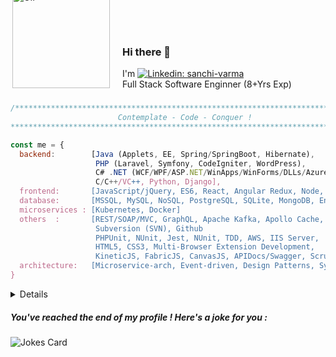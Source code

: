 <!--
**cosmoloc/cosmoloc** is a ✨ _special_ ✨ repository because its `README.md` (this file) appears on your GitHub profile.

Here are some ideas to get you started:

- 🔭 I’m currently working on ...
- 🌱 I’m currently learning ...
- 👯 I’m looking to collaborate on ...
- 🤔 I’m looking for help with ...
- 💬 Ask me about ...
- 📫 How to reach me: ...
- 😄 Pronouns: ...
- ⚡ Fun fact: ...
-->
<img align="right" alt="GIF" style="max-width:100%;margin-top: -65px;width: 156px !important;float: left;margin-right: 20px;" src="https://miro.medium.com/max/1600/0*K2WLMTExLyida7OR.gif" />

### Hi there 👋
I'm  [![Linkedin: sanchi-varma](https://img.shields.io/badge/-Sanchi_Varma-blue?style=flat-square&logo=Linkedin&logoColor=white&link=https://www.linkedin.com/in/sanchi-varma/)](https://www.linkedin.com/in/sanchi-varma/) 
<br>
Full Stack Software Enginner (8+Yrs Exp)

### 

```javascript
/******************************************************************************
                        Contemplate - Code - Conquer !
*******************************************************************************/

const me = {
  backend:        [Java (Applets, EE, Spring/SpringBoot, Hibernate),
                   PHP (Laravel, Symfony, CodeIgniter, WordPress),
                   C# .NET (WCF/WPF/ASP.NET/WinApps/WinForms/DLLs/Azure/Crystal Reports), 
                   C/C++/VC++, Python, Django],
  frontend:       [JavaScript/jQuery, ES6, React, Angular Redux, Node, Nginx],
  database:       [MSSQL, MySQL, NoSQL, PostgreSQL, SQLite, MongoDB, Entity Framework, LINQ, Laravel-Eloquent],
  microservices : [Kubernetes, Docker]
  others  :       [REST/SOAP/MVC, GraphQL, Apache Kafka, Apollo Cache,
                   Subversion (SVN), Github
                   PHPUnit, NUnit, Jest, NUnit, TDD, AWS, IIS Server,
                   HTML5, CSS3, Multi-Browser Extension Development,
                   KineticJS, FabricJS, CanvasJS, APIDocs/Swagger, Scrum, Agile Methodology], 
  architecture:   [Microservice-arch, Event-driven, Design Patterns, System Design]
}
```

<details>
<!--   
<summary>My Github Stats :computer:</summary>
  

[![Readme Card](https://github-readme-stats.vercel.app/api?username=cosmoloc&theme=dark)](https://github.com/anuraghazra/github-readme-stats)
<!--a href="https://github-readme-stats.vercel.app/api?username=cosmoloc&include_all_commits=true&count_private=true&show_icons=true&line_height=20&title_color=7A7ADB&icon_color=2234AE&text_color=D3D3D3&bg_color=0,000000,130F40">
  <img align="center" src="https://github-readme-stats.vercel.app/api?username=cosmoloc&include_all_commits=true&count_private=true&show_icons=true&line_height=20&title_color=7A7ADB&icon_color=2234AE&text_color=D3D3D3&bg_color=0,000000,130F40" alt="My Github Stats"/>
</a>

[![Top Langs](https://github-readme-stats.vercel.app/api/top-langs/?username=cosmoloc&theme=dark)](https://github.com/cosmoloc/github-readme-stats)
<!--a href="https://github-readme-stats.vercel.app/api/top-langs/?username=cosmoloc&include_all_commits=true&count_private=true&show_icons=true&line_height=20&title_color=7A7ADB&icon_color=2234AE&text_color=D3D3D3&bg_color=0,000000,130F40">
  <img align="center" src="https://github-readme-stats.vercel.app/api/top-langs/?username=cosmoloc&include_all_commits=true&count_private=true&show_icons=true&line_height=20&title_color=7A7ADB&icon_color=2234AE&text_color=D3D3D3&bg_color=0,000000,130F40" />
</a>


[![Contributions](https://github-readme-streak-stats.herokuapp.com/?user=cosmoloc&count_private=true&theme=dark)](https://github-readme-streak-stats.herokuapp.com/?user=cosmoloc&count_private=true&theme=dark)

<!-- a href="https://github.com/cosmoloc?tab=repositories">  
  <img align="center" src="https://github-readme-streak-stats.herokuapp.com/?user=cosmoloc&count_private=true&theme=dark" alt="cosmoloc" />
</a>
  ----
</details>


<details>
<summary>
  Projects I am currently working on
</summary>
-->

![Profile Views](https://komarev.com/ghpvc/?username=cosmoloc)  
  
<br />
<!-- [![ReadMe Card](https://github-readme-stats.vercel.app/api/pin/?username=cosmoloc&repo=TEST-Repo)](https://github.com/cosmoloc/TEstJava) -->
<br />
</details>

##### You've reached the end of my profile ! Here's a joke for you :
<img src="https://readme-jokes.vercel.app/api" alt="Jokes Card" />

